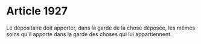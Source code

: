 # Article 1927

Le dépositaire doit apporter, dans la garde de la chose déposée, les mêmes soins qu'il apporte dans la garde des choses qui lui appartiennent.